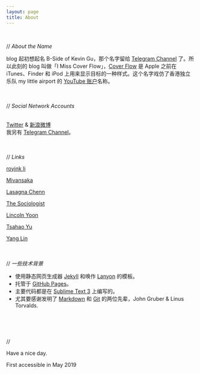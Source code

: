 ```yaml
---
layout: page
title: About
---
```



<br>

// *About the Name*
<br>

blog 起初想起名 B-Side of Kevin Gu，那个名字留给 [Telegram Channel](https://t.me/theBsideofkk) 了。所以此刻的 blog 叫做「I Miss Cover Flow」，[Cover Flow](https://en.wikipedia.org/wiki/Cover_Flow) 是 Apple 之前在 iTunes、Finder 和 iPod 上用来显示目标的一种样式。这个名字戏仿了香港独立乐队 my little airport 的 [YouTube 账户](https://www.youtube.com/user/iimisshotmail/)名称。

<br><br>
// *Social Network Accounts*

<br> [Twitter](https://twitter.com/kev1ngu) & [新浪微博](https://weibo.com/realkevingu)<br>
我另有 [Telegram Channel](https://t.me/theBsideofkk)。

<br><br>// *Links* 

[royink li](https://royink.li)

[Mivansaka](http://mivansaka.xyz)

[Lasagna Chenn](https://nlasagna.github.io)

[The Sociologist](https://sociologist.xyz)

[Lincoln Yoon](https://www.lincyoon.com/)

[Tsahao Yu](https://tsahaoyu.com/)

[Yang Lin](https://www.yanglin1998.icu)

<br><br>// *一些技术背景*


* 使用静态网页生成器 [Jekyll](http://jekyllrb.com) 和唤作 [Lanyon](https://github.com/poole/lanyon) 的模板。
* 托管于 [GitHub Pages](https://pages.github.com)。
* 主要代码都是在 [Sublime Text 3](http://sublimetext.com) 上编写的。
* 尤其要感谢发明了 [Markdown](https://daringfireball.net/projects/markdown/) 和 [Git](https://git-scm.com/) 的两位先辈，John Gruber & Linus Torvalds.  

<br><br><br>

//

Have a nice day. 

First accessible in May 2019

